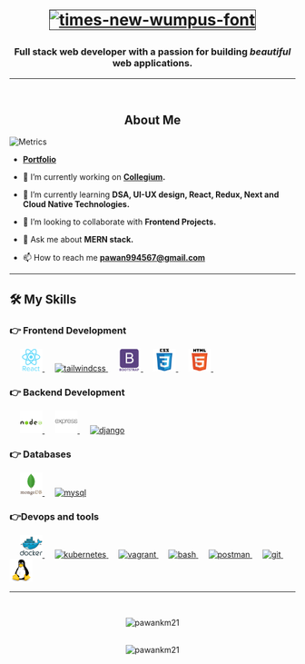 <h1 align="center">

<a href="http://pawankm21.github.io/personal-website"><img src="https://fontmeme.com/permalink/211115/98bfbdd442b6e62899a34f1af6e47e5a.png" alt="times-new-wumpus-font" border="1"  ></a>

<h3 align="center">
  Full stack web developer with a passion for building <b><i>beautiful</i></b> web applications.
</h3>


<hr>
<br>



<h2 align="center">
  <b>About Me</b>
</h2>
  
 ![Metrics](https://metrics.lecoq.io/pawankm21?template=classic&config.timezone=Asia%2FCalcutta)
  
- <a href="http://pawankm21.github.io/personal-website"> <b> Portfolio </b> </a> 

- 🔭 I’m currently working on **[Collegium]().**

- 🌱 I’m currently learning **DSA, UI-UX design, React, Redux, Next and Cloud Native Technologies.**

- 👯 I’m looking to collaborate with **Frontend Projects.**

- 💬 Ask me about **MERN stack.**

- 📫 How to reach me **pawan994567@gmail.com**

<hr>
  
## 🛠️ My Skills


### 👉 Frontend Development

<p align="left"> 
  &emsp; 
  <a href="https://reactjs.org/" target="_blank"> <img src="https://raw.githubusercontent.com/devicons/devicon/master/icons/react/react-original-wordmark.svg" alt="react" width="40" height="40"/> </a>  
  &emsp; 
   <a href="https://www.tailwindcss.com" target="_blank"> <img src="https://upload.wikimedia.org/wikipedia/commons/thumb/d/d5/Tailwind_CSS_Logo.svg/2048px-Tailwind_CSS_Logo.svg.png" alt="tailwindcss" width="40" height="40"/> </a>
  &emsp;
  <a href="https://getbootstrap.com" target="_blank"> <img src="https://raw.githubusercontent.com/devicons/devicon/master/icons/bootstrap/bootstrap-plain-wordmark.svg" alt="bootstrap" width="40" height="40"/> </a>
   &emsp;
  <a href="https://www.w3schools.com/css/" target="_blank"> <img src="https://raw.githubusercontent.com/devicons/devicon/master/icons/css3/css3-original-wordmark.svg" alt="css3" width="40" height="40"/> </a>
   &emsp;
  <a href="https://www.w3.org/html/" target="_blank"> <img src="https://raw.githubusercontent.com/devicons/devicon/master/icons/html5/html5-original-wordmark.svg" 
  alt="html5" width="40" height="40"/> </a>
    &emsp;
  
</p>

### 👉 Backend Development

<p align="left"> 
  &emsp; 
   <a href="https://nodejs.org" target="_blank"> <img src="https://raw.githubusercontent.com/devicons/devicon/master/icons/nodejs/nodejs-original-wordmark.svg" alt="nodejs" width="40" height="40"/> </a>  
  &emsp;
  <a href="https://expressjs.com" target="_blank"> <img src="https://raw.githubusercontent.com/devicons/devicon/master/icons/express/express-original-wordmark.svg" alt="express" width="40" height="40"/> </a> 
  &emsp;
  <a href="https://www.djangoproject.com/" target="_blank"> 
  <img src="https://icon-library.com/images/django-icon/django-icon-0.jpg" alt="django" width="40" height=""/> </a>
</p>

### 👉 Databases

<p align="left">
  &emsp;
    <a href="https://www.mongodb.com/" target="_blank"> <img src="https://raw.githubusercontent.com/devicons/devicon/master/icons/mongodb/mongodb-original-wordmark.svg" alt="mongodb" width="40" height="40"/> </a>
  &emsp;
    <a href="https://www.postgresql.org//" target="_blank"> <img src="https://uxwing.com/wp-content/themes/uxwing/download/10-brands-and-social-media/postgresql.png" alt="mysql" width="40" height="40"/> </a>
 </p>
  
### 👉Devops and tools
  
<p align="left">
  &emsp;
     <a href="https://www.docker.com/" target="_blank"> <img src="https://raw.githubusercontent.com/devicons/devicon/master/icons/docker/docker-original-wordmark.svg" alt="docker" width="40" height="40"/> </a>
  &emsp;
  <a href="https://kubernetes.io" target="_blank"> <img src="https://www.vectorlogo.zone/logos/kubernetes/kubernetes-icon.svg" alt="kubernetes" width="40" height="40"/> </a>  
  &emsp;
  <a href="https://www.vagrantup.com/" target="_blank"> <img src="https://www.vectorlogo.zone/logos/vagrantup/vagrantup-icon.svg" alt="vagrant" width="40" height="40"/> </a>
   &emsp;
  <a href="https://www.gnu.org/software/bash/" target="_blank"> <img src="https://www.vectorlogo.zone/logos/gnu_bash/gnu_bash-icon.svg" alt="bash" width="40" height="40"/> </a>
  &emsp;
     <a href="https://postman.com" target="_blank"> <img src="https://www.vectorlogo.zone/logos/getpostman/getpostman-icon.svg" alt="postman" width="40" height="40"/> </a> 
  &emsp;
    <a href="https://git-scm.com/" target="_blank"> <img src="https://www.vectorlogo.zone/logos/git-scm/git-scm-icon.svg" alt="git" width="40" height="40"/> </a>
  &emsp;
    <a href="https://www.linux.org/" target="_blank"> <img src="https://raw.githubusercontent.com/devicons/devicon/master/icons/linux/linux-original.svg" alt="linux" width="40" height="40"/> </a>
 </p>
<hr>
<br>
<p align="center"> <img src="https://komarev.com/ghpvc/?username=pawankm21&label=Profile%20views&color=0e75b6&style=flat" alt="pawankm21" /> </p>
<br/>
<section align="center">
  
<img alt="" src="https://github-readme-stats.vercel.app/api?username=pawankm21&theme=github_dark" width="400px" /> 
<img src="https://github-readme-streak-stats.herokuapp.com/?user=pawankm21&theme=dark" alt="pawankm21"  width="400px"/>
<img alt="" align="center" src="https://github-readme-stats.vercel.app/api/top-langs/?username=pawankm21&layout=compact&theme=github_dark" width="400px" /> 

  
  </section>
